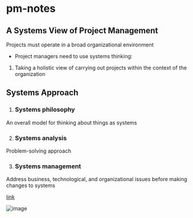 # pm-notes
## A Systems View of Project Management

Projects must operate in a broad organizational environment

* Project managers need to use systems thinking:
1. Taking a holistic view of carrying out projects within the context of
the organization

## Systems Approach

1. ### Systems philosophy

An overall model for thinking about things as systems

2. ### Systems analysis

Problem-solving approach

3. ### Systems management

Address business, technological, and organizational
issues before making changes to systems

[link](https://www.pmi.org/learning/library/defining-project-management-systems-approach-1752)

![image](https://user-images.githubusercontent.com/77765092/118031967-bd40b700-b32c-11eb-8840-d1595136e434.png)
